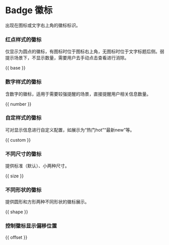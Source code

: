 # Badge 徽标

出现在图标或文字右上角的徽标标识。

### 红点样式的徽标

仅显示为圆点的徽标，有图标时位于图标右上角，无图标时位于文字标题后侧。弱提示场景下，不显示数量，需要用户去手动点击查看进行消除。

{{ base }}

### 数字样式的徽标

含数字的徽标，适用于需要较强提醒的场景，直接提醒用户相关信息数量。

{{ number }}

### 自定样式的徽标

可对显示信息进行自定义配置，如展示为“热门hot”“最新new”等。

{{ custom }}

### 不同尺寸的徽标

提供标准（默认）、小两种尺寸。

{{ size }}

### 不同形状的徽标

提供圆形和方形两种不同形状的徽标展示。

{{ shape }}

### 控制徽标显示偏移位置

{{ offset }}
